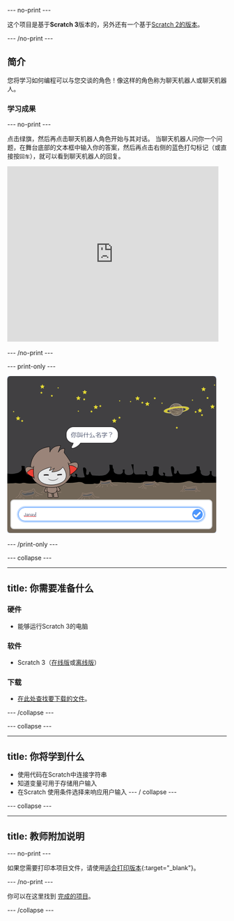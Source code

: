 \--- no-print \---

这个项目是基于**Scratch 3**版本的，另外还有一个基于[Scratch 2的版本](https://projects.raspberrypi.org/en/projects/chatbot-scratch2)。

\--- /no-print \---

## 简介

您将学习如何编程可以与您交谈的角色！像这样的角色称为聊天机器人或聊天机器人。

### 学习成果

\--- no-print \---

点击绿旗，然后再点击聊天机器人角色开始与其对话。 当聊天机器人问你一个问题，在舞台底部的文本框中输入你的答案，然后再点击右侧的蓝色打勾标记（或直接按`回车`），就可以看到聊天机器人的回复。

<div class="scratch-preview">
  <iframe allowtransparency="true" width="485" height="402" src="https://scratch.mit.edu/projects/embed/248864190/?autostart=false" 
  frameborder="0" scrolling="no"></iframe>
</div>

\--- /no-print \---

\--- print-only \---

![完成的项目](images/chatbot-preview.png)

\--- /print-only \---

\--- collapse \---

* * *

## title: 你需要准备什么

### 硬件

- 能够运行Scratch 3的电脑

### 软件

- Scratch 3（[在线版](https://rpf.io/scratchon)或[离线版](https://rpf.io/scratchoff)）

### 下载

- [在此处查找要下载的文件](http://rpf.io/p/en/chatbot-go)。

\--- /collapse \---

\--- collapse \---

* * *

## title: 你将学到什么

- 使用代码在Scratch中连接字符串
- 知道变量可用于存储用户输入
- 在Scratch 使用条件选择来响应用户输入 \--- / collapse \---

\--- collapse \---

* * *

## title: 教师附加说明

\--- no-print \---

如果您需要打印本项目文件，请使用[适合打印版本](https://projects.raspberrypi.org/en/projects/chatbot/print){:target="_blank"}。

\--- /no-print \---

你可以在这里找到 [完成的项目](http://rpf.io/p/en/chatbot-get)。

\--- /collapse \---